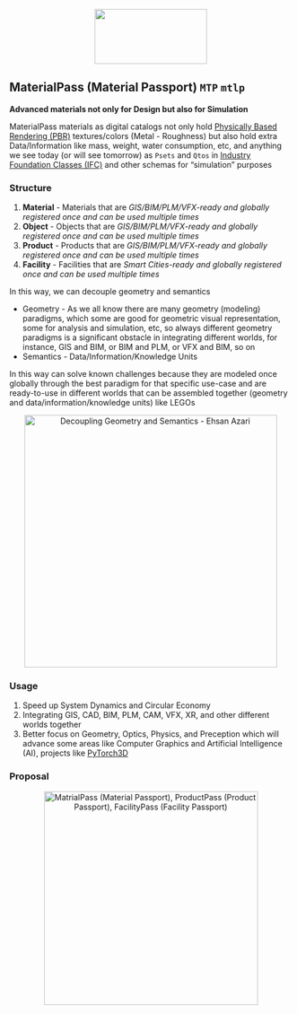 <p align="center">
  <img width="200" height="98" src="https://github.com/IfcXtreme/MaterialPass/blob/master/asset/img/MaterialPass.png">
</p>

## MaterialPass (Material Passport) `MTP` `mtlp`
**Advanced materials not only for Design but also for Simulation**

MaterialPass materials as digital catalogs not only hold [Physically Based Rendering (PBR)](https://en.wikipedia.org/wiki/Physically_based_rendering) textures/colors (Metal - Roughness) but also hold extra Data/Information like mass, weight, water consumption, etc, and anything we see today (or will see tomorrow) as `Psets` and `Qtos` in [Industry Foundation Classes (IFC)](https://en.wikipedia.org/wiki/Industry_Foundation_Classes) and other schemas for “simulation” purposes

### Structure
1. **Material** - Materials that are _GIS/BIM/PLM/VFX-ready and globally registered once and can be used multiple times_
2. **Object** - Objects that are _GIS/BIM/PLM/VFX-ready and globally registered once and can be used multiple times_
3. **Product** - Products that are _GIS/BIM/PLM/VFX-ready and globally registered once and can be used multiple times_
4. **Facility** - Facilities that are _Smart Cities-ready and globally registered once and can be used multiple times_

In this way, we can decouple geometry and semantics

* Geometry - As we all know there are many geometry (modeling) paradigms, which some are good for geometric visual representation, some for analysis and simulation, etc, so always different geometry paradigms is a significant obstacle in integrating different worlds, for instance, GIS and BIM, or BIM and PLM, or VFX and BIM, so on
* Semantics - Data/Information/Knowledge Units

In this way can solve known challenges because they are modeled once globally through the best paradigm for that specific use-case and are ready-to-use in different worlds that can be assembled together (geometry and data/information/knowledge units) like LEGOs

<p align="center">
  <img width="450" height="450" src="https://github.com/IfcXtreme/MaterialPass/blob/master/asset/img/Decoupling%20Geometry%20and%20Semantics%20-%20Ehsan%20Azari.png" alt="Decoupling Geometry and Semantics - Ehsan Azari">
</p>

### Usage
1. Speed up System Dynamics and Circular Economy
2. Integrating GIS, CAD, BIM, PLM, CAM, VFX, XR, and other different worlds together
3. Better focus on Geometry, Optics, Physics, and Preception which will advance some areas like Computer Graphics and Artificial Intelligence (AI), projects like [PyTorch3D](https://github.com/facebookresearch/pytorch3d)

### Proposal

<p align="center">
  <img width="381" height="381" src="https://github.com/IfcXtreme/MaterialPass/blob/master/asset/img/MaterialPass%2C%20ProductPass%2C%20FacilityPass%20(v2).png" alt="MatrialPass (Material Passport), ProductPass (Product Passport), FacilityPass (Facility Passport)">
</p>



